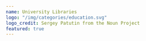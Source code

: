 ```yaml
---
name: University Libraries
logo: "/img/categories/education.svg"
logo_credit: Sergey Patutin from the Noun Project
featured: true
---
```

